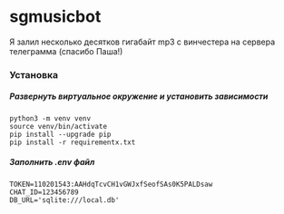 # sgmusicbot
Я залил несколько десятков гигабайт mp3 с винчестера на сервера телеграмма (спасибо Паша!)
### Установка
##### Развернуть виртуальное окружение и установить зависимости
```
python3 -m venv venv
source venv/bin/activate
pip install --upgrade pip
pip install -r requirementx.txt

```
##### Заполнить .env файл
```
TOKEN=110201543:AAHdqTcvCH1vGWJxfSeofSAs0K5PALDsaw
CHAT_ID=123456789
DB_URL='sqlite:///local.db'
```
